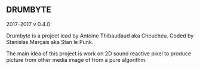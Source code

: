 DRUMBYTE
--
2017-2017
v 0.4.0

Drumbyte is a project lead by Antoine Thibaudaud aka Cheucheu.
Coded by Stanislas Marçais aka Stan le Punk.

The main idea of this project is work on 2D sound reactive pixel to produce picture from other media image of from a pure algorithm.